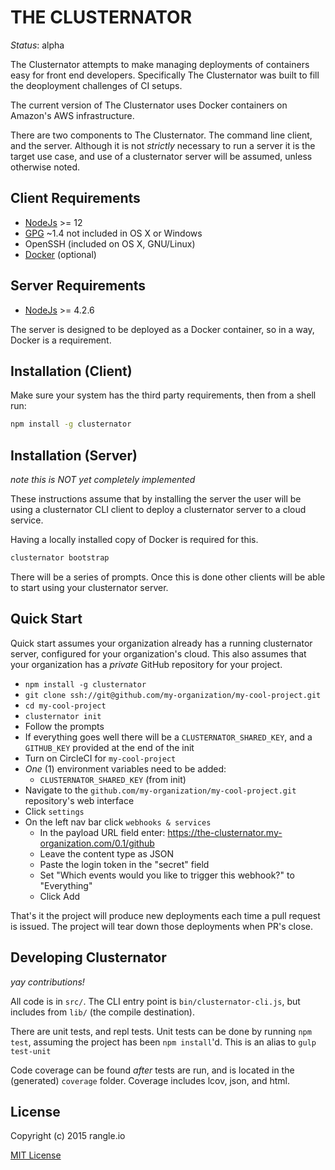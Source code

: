# THE CLUSTERNATOR

_Status_: alpha

The Clusternator attempts to make managing deployments of containers easy for 
front end developers.  Specifically The Clusternator was built to fill the
deoployment challenges of CI setups.

The current version of The Clusternator uses Docker containers on Amazon's AWS
infrastructure.  

There are two components to The Clusternator.  The command line client, and the
server.  Although it is not _strictly_ necessary to run a server it is the
target use case, and use of a clusternator server will be assumed, unless 
otherwise noted.

## Client Requirements

- [NodeJs](https://nodejs.org/en/ "Node JS") >= 12
- [GPG](https://www.gnupg.org/ "GNU Privacy Guard")  ~1.4 not included in OS X 
or Windows
- OpenSSH (included on OS X, GNU/Linux)
- [Docker](https://docker.io) (optional)

## Server Requirements

- [NodeJs](https://nodejs.org/en/ "Node JS") >= 4.2.6

The server is designed to be deployed as a Docker container, so in a way, 
Docker is a requirement.

## Installation (Client)

Make sure your system has the third party requirements, then from a shell run:

```bash
npm install -g clusternator
```

## Installation (Server)

_note this is *NOT* yet completely implemented_

These instructions assume that by installing the server the user will be using
a clusternator CLI client to deploy a clusternator server to a cloud service.

Having a locally installed copy of Docker is required for this.

```bash
clusternator bootstrap
```

There will be a series of prompts.  Once this is done other clients will be
able to start using your clusternator server.


## Quick Start

Quick start assumes your organization already has a running clusternator server,
configured for your organization's cloud.  This also assumes that your
organization has a _private_ GitHub repository for your project.

- `npm install -g clusternator`
- `git clone ssh://git@github.com/my-organization/my-cool-project.git`
- `cd my-cool-project`
- `clusternator init`
- Follow the prompts
- If everything goes well there will be a `CLUSTERNATOR_SHARED_KEY`, and a
`GITHUB_KEY`  provided at the end of the init
- Turn on CircleCI for `my-cool-project`
- _One_ (1) environment variables need to be added:
    - `CLUSTERNATOR_SHARED_KEY` (from init)
- Navigate to the `github.com/my-organization/my-cool-project.git` repository's
web interface
- Click `settings`
- On the left nav bar click `webhooks & services`
  - In the payload URL field enter: https://the-clusternator.my-organization.com/0.1/github
  - Leave the content type as JSON
  - Paste the login token in the "secret" field
  - Set "Which events would you like to trigger this webhook?" to "Everything"
  - Click Add

That's it the project will produce new deployments each time a pull request is
issued.  The project will tear down those deployments when PR's close.


## Developing Clusternator

_yay contributions!_

All code is in `src/`. The CLI entry point is `bin/clusternator-cli.js`,
but includes from `lib/` (the compile destination).

There are unit tests, and repl tests.  Unit tests can be done by running
`npm test`, assuming the project has been `npm install`'d.  This is an alias
to `gulp test-unit`

Code coverage can be found _after_ tests are run, and is located in the
(generated) `coverage` folder.  Coverage includes lcov, json, and html.



## License

Copyright (c) 2015 rangle.io

[MIT License][MIT]

[MIT]: ./LICENSE "Mit License"
